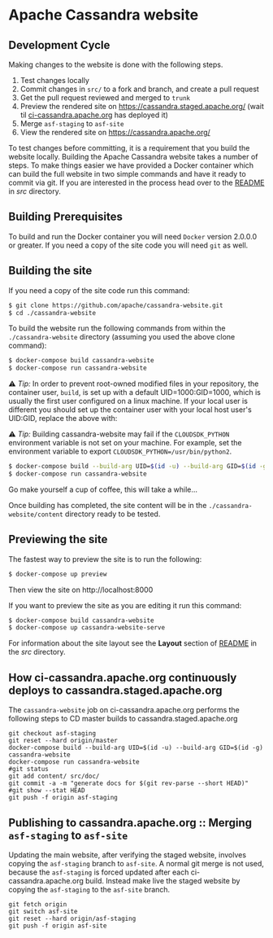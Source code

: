 Apache Cassandra website
========================

Development Cycle
-----------------

Making changes to the website is done with the following steps.

1. Test changes locally
2. Commit changes in `src/` to a fork and branch, and create a pull request
3. Get the pull request reviewed and merged to `trunk`
4. Preview the rendered site on https://cassandra.staged.apache.org/ (wait til [ci-cassandra.apache.org](https://ci-cassandra.apache.org/job/cassandra-website/) has deployed it)
5. Merge `asf-staging` to `asf-site`
6. View the rendered site on https://cassandra.apache.org/


To test changes before committing, it is a requirement that you build the website locally. Building the Apache Cassandra website takes a number of steps. To make things easier we have provided a Docker container which can build the full website in two simple commands and have it ready to commit via git. If you are interested in the process head over to the [README](./src/README) in _src_ directory.

Building Prerequisites
----------------------

To build and run the Docker container you will need `Docker` version 2.0.0.0 or greater. If you need a copy of the site code you will need `git` as well.


Building the site
-----------------

If you need a copy of the site code run this command:

```bash
$ git clone https://github.com/apache/cassandra-website.git
$ cd ./cassandra-website

```

To build the website run the following commands from within the `./cassandra-website` directory (assuming you used the above clone command):

```bash
$ docker-compose build cassandra-website
$ docker-compose run cassandra-website
```

:warning: *Tip:* In order to prevent root-owned modified files in your repository, the container user, `build`, is set up with a default UID=1000:GID=1000, which is usually the first user configured on a linux machine. If your local user is different you should set up the container user with your local host user's UID:GID, replace the above with:

:warning: *Tip:* Building cassandra-website may fail if the `CLOUDSDK_PYTHON` environment variable is not set on your machine. For example, set the environment variable to export `CLOUDSDK_PYTHON=/usr/bin/python2`.

```bash
$ docker-compose build --build-arg UID=$(id -u) --build-arg GID=$(id -g) cassandra-website
$ docker-compose run cassandra-website
```

Go make yourself a cup of coffee, this will take a while...

Once building has completed, the site content will be in the `./cassandra-website/content` directory ready to be tested.


Previewing the site
-------------------

The fastest way to preview the site is to run the following:

```bash
$ docker-compose up preview
```

Then view the site on http://localhost:8000

If you want to preview the site as you are editing it run this command:

```bash
$ docker-compose build cassandra-website
$ docker-compose up cassandra-website-serve
```

For information about the site layout see the **Layout** section of [README](src/README#layout) in the _src_ directory.


How ci-cassandra.apache.org continuously deploys to cassandra.staged.apache.org
-------------------------------------------------------------------------------

The `cassandra-website` job on ci-cassandra.apache.org performs the following steps to CD master builds to cassandra.staged.apache.org

```
git checkout asf-staging
git reset --hard origin/master
docker-compose build --build-arg UID=$(id -u) --build-arg GID=$(id -g) cassandra-website
docker-compose run cassandra-website
#git status
git add content/ src/doc/
git commit -a -m "generate docs for $(git rev-parse --short HEAD)"
#git show --stat HEAD
git push -f origin asf-staging
```


Publishing to cassandra.apache.org :: Merging `asf-staging` to `asf-site`
-----------------------------------

Updating the main website, after verifying the staged website, involves copying the `asf-staging` branch to `asf-site`. A normal git merge is not used, because the `asf-staging` is forced updated after each ci-cassandra.apache.org build. Instead make live the staged website by copying the `asf-staging` to the `asf-site` branch.

    git fetch origin
    git switch asf-site
    git reset --hard origin/asf-staging
    git push -f origin asf-site
